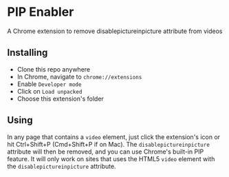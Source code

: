 # PIP Enabler

A Chrome extension to remove disablepictureinpicture attribute from videos

## Installing

- Clone this repo anywhere
- In Chrome, navigate to `chrome://extensions`
- Enable `Developer mode`
- Click on `Load unpacked`
- Choose this extension's folder

## Using

In any page that contains a `video` element, just click the extension's icon or hit Ctrl+Shift+P (Cmd+Shift+P if on Mac).
The `disablepictureinpicture` attribute will then be removed, and you can use Chrome's built-in PIP feature.
It will only work on sites that uses the HTML5 `video` element with the `disablepictureinpicture` attribute.
